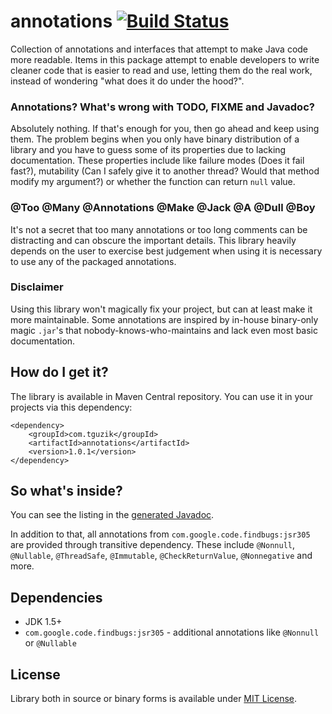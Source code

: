 # annotations [![Build Status](https://travis-ci.org/tguzik/annotations.png?branch=master)](https://travis-ci.org/tguzik/annotations)

Collection of annotations and interfaces that attempt to make Java code more readable. Items in this package
attempt to enable developers to write cleaner code that is easier to read and use, letting them do the real
work, instead of wondering "what does it do under the hood?".

### Annotations? What's wrong with TODO, FIXME and Javadoc?

Absolutely nothing. If that's enough for you, then go ahead and keep using them. The problem begins when you only have
binary distribution of a library and you have to guess some of its properties due to lacking documentation. These
properties include like failure modes (Does it fail fast?), mutability (Can I safely give it to another thread? Would
that method modify my argument?) or whether the function can return `null` value.

### @Too @Many @Annotations @Make @Jack @A @Dull @Boy

It's not a secret that too many annotations or too long comments can be distracting and can obscure the important
details. This library heavily depends on the user to exercise best judgement when using it is necessary to use any of
the packaged annotations.  

### Disclaimer

Using this library won't magically fix your project, but can at least make it more maintainable. Some annotations
are inspired by in-house binary-only magic `.jar`'s that nobody-knows-who-maintains and lack even most basic
documentation.


## How do I get it?

The library is available in Maven Central repository. You can use it in your projects via this dependency:

    <dependency>
        <groupId>com.tguzik</groupId>
        <artifactId>annotations</artifactId>
        <version>1.0.1</version>
    </dependency>


## So what's inside?

You can see the listing in the [generated Javadoc](http://tguzik.github.io/annotations/).

In addition to that, all annotations from `com.google.code.findbugs:jsr305` are provided through transitive dependency.
These include `@Nonnull`, `@Nullable`, `@ThreadSafe`, `@Immutable`, `@CheckReturnValue`, `@Nonnegative` and more.


## Dependencies

- JDK 1.5+
- `com.google.code.findbugs:jsr305` - additional annotations like `@Nonnull` or `@Nullable`


## License

Library both in source or binary forms is available under [MIT License](LICENSE).
